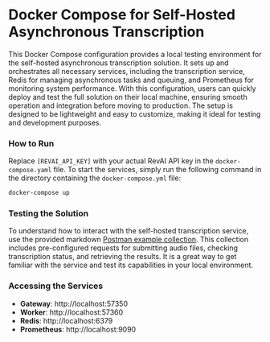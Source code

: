 # Docker Compose for Self-Hosted Asynchronous Transcription

This Docker Compose configuration provides a local testing environment for the self-hosted asynchronous transcription solution. It sets up and orchestrates all necessary services, including the transcription service, Redis for managing asynchronous tasks and queuing, and Prometheus for monitoring system performance. With this configuration, users can quickly deploy and test the full solution on their local machine, ensuring smooth operation and integration before moving to production. The setup is designed to be lightweight and easy to customize, making it ideal for testing and development purposes.

### How to Run

Replace `[REVAI_API_KEY]` with your actual RevAI API key in the `docker-compose.yaml` file.
To start the services, simply run the following command in the directory containing the `docker-compose.yml` file:

```bash
docker-compose up
```

### Testing the Solution

To understand how to interact with the self-hosted transcription service, use the provided 
markdown [Postman example collection](/onprem-api/local-environment/postman). This collection includes pre-configured requests for submitting audio files, checking transcription status, and retrieving the results. It is a great way to get familiar with the service and test its capabilities in your local environment.

### Accessing the Services

- **Gateway**: http://localhost:57350
- **Worker**: http://localhost:57360
- **Redis**: http://localhost:6379
- **Prometheus**: http://localhost:9090